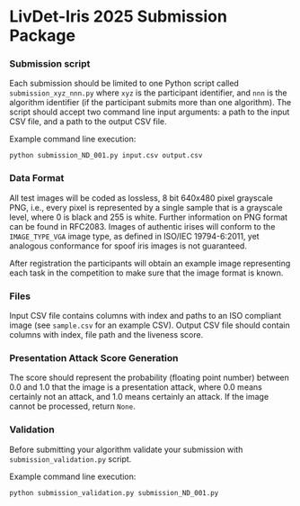 # LivDet-Iris 2025 Submission Package


### Submission script ###

Each submission should be limited to one Python script called `submission_xyz_nnn.py` where
`xyz` is the participant identifier, and `nnn` is the algorithm identifier (if the participant submits more than one algorithm). The script should accept two command line input arguments: a path to the input CSV file, and a path to the output CSV file.

Example command line execution:

```
python submission_ND_001.py input.csv output.csv
```

### Data Format ###

All test images will be coded as lossless, 8 bit 640x480 pixel grayscale PNG, i.e., every pixel is represented by a single sample that is a grayscale level, where 0 is black and 255 is white. Further information on PNG format can be found in RFC2083. Images of authentic irises will conform to the `IMAGE_TYPE_VGA` image type, as defined in ISO/IEC 19794-6:2011, yet analogous conformance for spoof iris images is not guaranteed.

After registration the participants will obtain an example image representing each task in the competition to make sure that the image format is known.

### Files ###

Input CSV file contains columns with index and paths to an ISO compliant image (see `sample.csv` for an example CSV). Output CSV file should contain columns with index, file path and the liveness score.

### Presentation Attack Score Generation ###

The score should represent the probability (floating point number) between 0.0 and 1.0 that the
image is a presentation attack, where 0.0 means certainly not an attack, and 1.0 means certainly
an attack. If the image cannot be processed, return `None`.
                                
### Validation ###

Before submitting your algorithm validate your submission with `submission_validation.py` script.

Example command line execution:

```
python submission_validation.py submission_ND_001.py
```